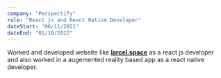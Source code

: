 ```yaml
---
company: "Perspectify"
role: "React js and React Native Developer"
dateStart: "06/11/2021"
dateEnd: "01/18/2022"
---
```


Worked and developed website like [**larcel.space**](https://larcel.space) as a react js developer and also worked in a augemented reality based app as a react native developer.